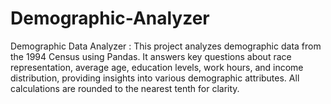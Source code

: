 # Demographic-Analyzer
Demographic Data Analyzer : This project analyzes demographic data from the 1994 Census using Pandas. It answers key questions about race representation, average age, education levels, work hours, and income distribution, providing insights into various demographic attributes. All calculations are rounded to the nearest tenth for clarity.
